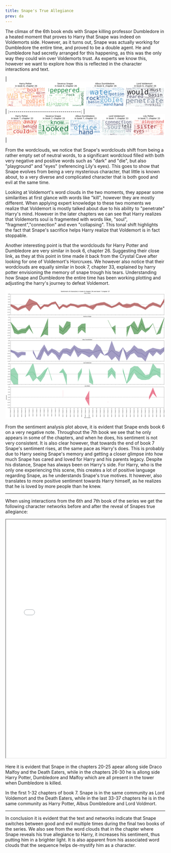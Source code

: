```yaml
---
title: Snape's True Allegiance
prev: da
---
```


The climax of the 6th book ends with Snape killing professor Dumbledore in a heated moment that proves to Harry that Snape was indeed on Voldemorts side. However, as it turns out, Snape was actually working for Dumbledore the entire time, and proved to be a double agent. He and Dumbledore had secretly arranged for this happening, as this was the only way they could win over Voldemorts trust. As experts we know this, however we want to explore how this is reflected in the character interactions and text. 

|![](/images/Snape6/WordCloudBook626.png)|
:-----------------------------------:
|![](/images/Snape7/WordCloudBook733.png)|

From the wordclouds, we notice that Snape's wordclouds shift from being a rather empty set of neutral words, to a significant wordcloud filled with both very negative and positive words such as "dark" and "die", but also "playground" and "eyes" (referencing Lily's eyes). This goes to show that Snape evolves from being a very mysterious character, that little is known about, to a very diverse and complicated character that is both good and evil at the same time.

Looking at Voldemort's word clouds in the two moments, they appear some similarities at first glance with words like "kill", however they are mostly different. When applying expert knowledge to these two moments we realize that Voldemort is mostly talked about due to his ability to "penetrate" Harry's mind. However in the later chapters we can see that Harry realizes that Voldemorts soul is fragmented with words like, "soul", "fragment","connection" and even "collapsing". This tonal shift highlights the fact that Snape's sacrifice helps Harry realize that Voldemort is in fact stoppable.

Another interesting point is that the wordclouds for Harry Potter and Dumbledore are very similar in book 6, chapter 26. Suggesting their close link, as they at this point in time made it back from the Crystal Cave after looking for one of Voldemort's Horcruxes. We however also notice that their wordclouds are equally similar in book 7, chapter 33, explained by harry potter envisioning the memory of snape trough his tears. Understanding how Snape and Dumbledore the entire time has been working plotting and adjusting the harry's journey to defeat Voldemort.

![](/images/Snape6/SentimentSnape.png)


From the sentiment analysis plot above, it is evident that Snape ends book 6 on a very negative note. Throughout the 7th book we see that he only appears in some of the chapters, and when he does, his sentiment is not very consistent. It is also clear however, that towards the end of book 7 Snape's sentiment rises, at the same pace as Harry's does. This is probably due to Harry seeing Snape's memory and getting a closer glimpse into how much Snape has cared and loved for Harry and his parents legacy. Despite his distance, Snape has always been on Harry's side. For Harry, who is the only one experiencing this scene, this creates a lot of positive language regarding Snape, as he understands Snape's true motives. It however, also translates to more positive sentiment towards Harry himself, as he realizes that he is loved by more people than he knew.

<hr class="border-b-2 border-gray-400 mt-8 mx-4">

When using interactions from the 6th and 7th book of the series we get the following character networks before and after the reveal of Snapes true allegiance:

<iframe
  src="/images/Snape6/Networks.html"
  style="width:100%; height:750px;"
></iframe>

Here it is evident that Snape in the chapters 20-25 apear allong side Draco Malfoy and the Death Eaters, while in the chapters 26-30 he is allong side Harry Potter, Dumbledore and Malfoy which are all present in the tower when Dumbledore is killed.

In the first 1-32 chapters of book 7. Snape is in the same community as Lord Voldemort and the Death Eaters, while in the last 33-37 chapters he is in the same community as Harry Potter, Albus Dombledore and Lord Voldmort.

<hr class="border-b-2 border-gray-400 mt-8 mx-4">

In conclusion it is evident that the text and networks indicate that Snape switches between good and evil multiple times during the final two books of the series. We also see from the word clouds that in the chapter where Snape reveals his true allegiance to Harry, it increases his sentiment, thus putting him in a brighter light. It is also apparent from his associated word clouds that the sequence helps de-mystify him as a character.


<!-- Exploring this in the community distributions as seen below:

|![](/images/Snape6/CommunityDist.png)|
:-----------------------------------:|
|![](/images/Snape6/CommunityMatrix.png)|

# Book 6 chapters 20-25
| Community 0           | Community 1          | Community 2           | Community 3            | Community 4                       |
|-----------------------|----------------------|-----------------------|------------------------|-----------------------------------|
| Harry Potter          | Horace Slughorn      | Ron Weasley           | Three Muggle boys      | Draco Malfoy                      |
| Albus Dumbledore      | Rubeus Hagrid        | Hermione Granger      | Rosmerta               | Inferi Army     |
| Severus Snape         | Argus Filch          | Ginny Weasley         | Madam Malkin           | Gregory Goyle                     |
| Cho Chang             | Riddle House         | Lavender Brown        | Wilkie Twycross        | Vincent Crabbe                    |
| Sirius Black          | Tom                  | Dean Thomas           | Puddifoot              | Mundungus Fletcher                |

# Book 6 chapters 26-30
| Community 0           | Community 1         | Community 2           | Community 3            | Community 4          |
|-----------------------|---------------------|-----------------------|------------------------|----------------------|
| Harry Potter          | Horace Slughorn     | Minerva McGonagall    | Ron Weasley            | Sirius Black         |
| Albus Dumbledore      | Argus Filch         | Remus Lupin           | Hermione Granger        | Cho Chang            |
| Severus Snape         | Pomona Sprout       | Bill Weasley          | Ginny Weasley          | James Potter         |
| Draco Malfoy          | Tom                 | Madam Malkin          | Rufus Scrimgeour       | Peter Pettigrew      |
| Rubeus Hagrid         | George Weasley      | Molly Weasley         | Lavender Brown         | Lily Potter          | -->

<!-- Here a large part of the difference between the community distributions is attributed to the fact that there are few chapters left after the reveal. This means that only few characters actually appear in these chapters. However due to the network being so small in the last chapters, it may be more interesting to look at the text analysis for these chapters.

<hr class="border-b-2 border-gray-400 mt-8 mx-4"> -->



<!-- 
|![](/images/Snape7/CommunityDist.png)|
:-----------------------------------:|
|![](/images/Snape7/CommunityMatrix.png)|


# Book 7 chapters 1-32
| Community 0           | Community 1          | Community 2           | Community 3            | Community 4            | Community 5            | Community 6            |
|-----------------------|----------------------|-----------------------|------------------------|------------------------|------------------------|------------------------|
| Lord Voldemort        | Remus Lupin          | Harry Potter          | Luna Lovegood          | Albus Dumbledore       | Vernon Dursley         | Livius                 |
| Griphook               | Rubeus Hagrid        | Ron Weasley           | Neville Longbottom     | Severus Snape          | Petunia Dursley        | Emeric the Evil        |
| Bellatrix Lestrange    | Fleur Delacour       | Hermione Granger      | Minerva McGonagall     | Wizard   | Dudley Dursley         | Barnabas Deverill      |
| Draco Malfoy           | Fred Weasley         | Death                 | Cho Chang              | Godric Gryffindor      | Hedwig                 | Arcus                  |
| Dean Thomas            | Ginny Weasley        | Sirius Black          | Amycus Carrow          | Muriel                 | Barny Weasley          | Loxias                 |

# Book 7 chapters 33-37
| Community 0              | Community 1                 | Community 2                               | Community 3                   | Community 4         | Community 5            |
|--------------------------|-----------------------------|-------------------------------------------|-------------------------------|---------------------|------------------------|
| Remus Lupin              | Lord Voldemort              | Albus Dumbledore                          | Harry Potter                  | Livius              | Vernon Dursley         |
| Ginny Weasley            | Neville Longbottom           | Severus Snape                             | Ron Weasley                    | Emeric the Evil     | Petunia Dursley        |
| Rubeus Hagrid            | Draco Malfoy                 | Wizard   | Hermione Granger               | Barnabas Deverill    | Dudley Dursley         |
| George Weasley           | Bellatrix Lestrange           | Aberforth Dumbledore                      | Death                          | Arcus               | Hedwig                 |
| Fleur Delacour           | Minerva McGonagall           | Sirius Black                              | Luna Lovegood                  | Loxias              | Barny Weasley          |
 -->


